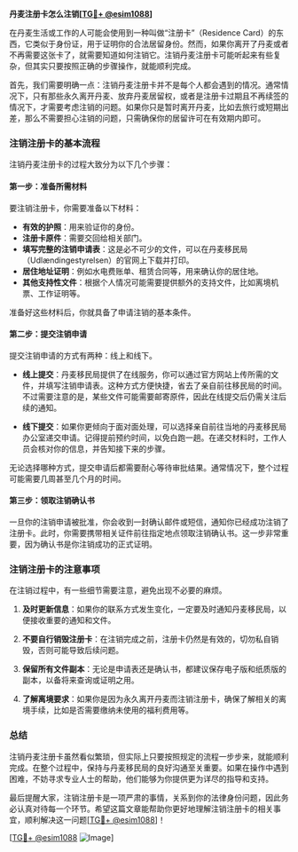 **丹麦注册卡怎么注销[[TG💪+ @esim1088](https://t.me/s/esim1088)]**

在丹麦生活或工作的人可能会使用到一种叫做“注册卡”（Residence Card）的东西，它类似于身份证，用于证明你的合法居留身份。然而，如果你离开了丹麦或者不再需要这张卡了，就需要知道如何注销它。注销丹麦注册卡可能听起来有些复杂，但其实只要按照正确的步骤操作，就能顺利完成。

首先，我们需要明确一点：注销丹麦注册卡并不是每个人都会遇到的情况。通常情况下，只有那些永久离开丹麦、放弃丹麦居留权，或者是注册卡过期且不再续签的情况下，才需要考虑注销的问题。如果你只是暂时离开丹麦，比如去旅行或短期出差，那么不需要担心注销的问题，只需确保你的居留许可在有效期内即可。

### 注销注册卡的基本流程

注销丹麦注册卡的过程大致分为以下几个步骤：

#### 第一步：准备所需材料

要注销注册卡，你需要准备以下材料：
- **有效的护照**：用来验证你的身份。
- **注册卡原件**：需要交回给相关部门。
- **填写完整的注销申请表**：这是必不可少的文件，可以在丹麦移民局（Udlændingestyrelsen）的官网上下载并打印。
- **居住地址证明**：例如水电费账单、租赁合同等，用来确认你的居住地。
- **其他支持性文件**：根据个人情况可能需要提供额外的支持文件，比如离境机票、工作证明等。

准备好这些材料后，你就具备了申请注销的基本条件。

#### 第二步：提交注销申请

提交注销申请的方式有两种：线上和线下。

- **线上提交**：丹麦移民局提供了在线服务，你可以通过官方网站上传所需的文件，并填写注销申请表。这种方式方便快捷，省去了亲自前往移民局的时间。不过需要注意的是，某些文件可能需要邮寄原件，因此在线提交后仍需关注后续的通知。

- **线下提交**：如果你更倾向于面对面处理，可以选择亲自前往当地的丹麦移民局办公室递交申请。记得提前预约时间，以免白跑一趟。在递交材料时，工作人员会核对你的信息，并告知接下来的步骤。

无论选择哪种方式，提交申请后都需要耐心等待审批结果。通常情况下，整个过程可能需要几周甚至几个月的时间。

#### 第三步：领取注销确认书

一旦你的注销申请被批准，你会收到一封确认邮件或短信，通知你已经成功注销了注册卡。此时，你需要携带相关证件前往指定地点领取注销确认书。这一步非常重要，因为确认书是你注销成功的正式证明。

### 注销注册卡的注意事项

在注销过程中，有一些细节需要注意，避免出现不必要的麻烦。

1. **及时更新信息**：如果你的联系方式发生变化，一定要及时通知丹麦移民局，以便接收重要的通知和文件。

2. **不要自行销毁注册卡**：在注销完成之前，注册卡仍然是有效的，切勿私自销毁，否则可能导致后续问题。

3. **保留所有文件副本**：无论是申请表还是确认书，都建议保存电子版和纸质版的副本，以备将来查询或证明之用。

4. **了解离境要求**：如果你是因为永久离开丹麦而注销注册卡，确保了解相关的离境手续，比如是否需要缴纳未使用的福利费用等。

### 总结

注销丹麦注册卡虽然看似繁琐，但实际上只要按照规定的流程一步步来，就能顺利完成。在整个过程中，保持与丹麦移民局的良好沟通至关重要。如果在操作中遇到困难，不妨寻求专业人士的帮助，他们能够为你提供更为详尽的指导和支持。

最后提醒大家，注销注册卡是一项严肃的事情，关系到你的法律身份问题，因此务必认真对待每一个环节。希望这篇文章能帮助你更好地理解注销注册卡的相关事宜，顺利解决这一问题[[TG💪+ @esim1088](https://t.me/s/esim1088)]！

[[TG💪+ @esim1088](https://t.me/s/esim1088) ![Image](https://i.postimg.cc/4NQfJmqS/Snipaste-2025-05-13-00-14-12.png)]